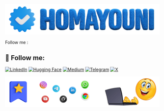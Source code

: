 ![Banner](https://raw.githubusercontent.com/Persianhoosh/i-.icons/main/homa.png)

Follow me :



## 🔗 Follow me:

[![LinkedIn](https://img.shields.io/badge/LinkedIn-0A66C2?style=for-the-badge&logo=linkedin&logoColor=white)](https://www.linkedin.com/in/aihoma)
[![Hugging Face](https://img.shields.io/badge/HuggingFace-FFD21F?style=for-the-badge&logo=huggingface&logoColor=black)](https://huggingface.co/AiHoma)
[![Medium](https://img.shields.io/badge/Medium-000000?style=for-the-badge&logo=medium&logoColor=white)](https://medium.com/@AiHoma)
[![Telegram](https://img.shields.io/badge/Telegram-26A5E4?style=for-the-badge&logo=telegram&logoColor=white)](https://t.me/Aihoma)
[![X](https://img.shields.io/badge/X-000000?style=for-the-badge&logo=x&logoColor=white)](https://x.com/Ai_Homa)





![Banner](https://raw.githubusercontent.com/Persianhoosh/i-.icons/main/banner.png)
